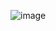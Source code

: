 

![image](https://user-images.githubusercontent.com/112502847/201308092-eed6b7b0-8570-4b34-8778-4a9614354d76.png)
